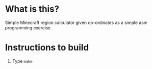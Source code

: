 # What is this?
Simple Minecraft region calculator given co-ordinates as a simple asm programming exercise.
# Instructions to build
1. Type `make`

